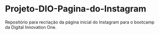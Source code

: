 # Projeto-DIO-Pagina-do-Instagram
Repositório para recriação da página inicial do Instagram para o bootcamp da Digital Innovation One.
